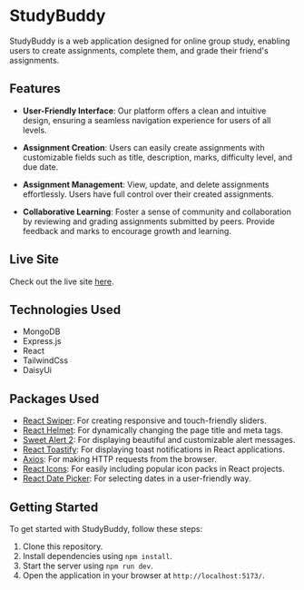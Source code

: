 # StudyBuddy

StudyBuddy is a web application designed for online group study, enabling users to create assignments, complete them, and grade their friend's assignments.

## Features

- **User-Friendly Interface**: Our platform offers a clean and intuitive design, ensuring a seamless navigation experience for users of all levels.
  
- **Assignment Creation**: Users can easily create assignments with customizable fields such as title, description, marks, difficulty level, and due date.

- **Assignment Management**: View, update, and delete assignments effortlessly. Users have full control over their created assignments.

- **Collaborative Learning**: Foster a sense of community and collaboration by reviewing and grading assignments submitted by peers. Provide feedback and marks to encourage growth and learning.

## Live Site

Check out the live site [here](https://assignment11tonmoy.netlify.app/).

## Technologies Used

- MongoDB
- Express.js
- React
- TailwindCss
- DaisyUi


## Packages Used

- [React Swiper](https://www.npmjs.com/package/react-swiper): For creating responsive and touch-friendly sliders.
- [React Helmet](https://www.npmjs.com/package/react-helmet): For dynamically changing the page title and meta tags.
- [Sweet Alert 2](https://www.npmjs.com/package/sweetalert2): For displaying beautiful and customizable alert messages.
- [React Toastify](https://www.npmjs.com/package/react-toastify): For displaying toast notifications in React applications.
- [Axios](https://www.npmjs.com/package/axios): For making HTTP requests from the browser.
- [React Icons](https://www.npmjs.com/package/react-icons): For easily including popular icon packs in React projects.
- [React Date Picker](https://www.npmjs.com/package/react-datepicker): For selecting dates in a user-friendly way.

## Getting Started

To get started with StudyBuddy, follow these steps:

1. Clone this repository.
2. Install dependencies using `npm install`.
3. Start the server using `npm run dev`.
4. Open the application in your browser at `http://localhost:5173/`.

 